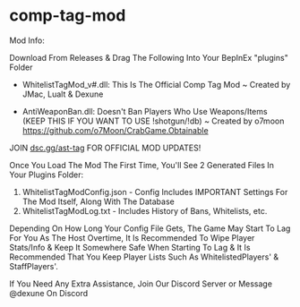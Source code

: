 # comp-tag-mod

Mod Info:

Download From Releases & Drag The Following Into Your BepInEx "plugins" Folder

- WhitelistTagMod_v#.dll: This Is The Official Comp Tag Mod
 ~ Created by JMac, Lualt & Dexune

- AntiWeaponBan.dll: Doesn't Ban Players Who Use Weapons/Items (KEEP THIS IF YOU WANT TO USE !shotgun/!db)
 ~ Created by o7moon
https://github.com/o7Moon/CrabGame.Obtainable

JOIN [dsc.gg/ast-tag](https://dsc.gg/ast-tag) FOR OFFICIAL MOD UPDATES!

Once You Load The Mod The First Time, You'll See 2 Generated Files In Your Plugins Folder:

1. WhitelistTagModConfig.json - Config Includes IMPORTANT Settings For The Mod Itself, Along With The Database
2. WhitelistTagModLog.txt - Includes History of Bans, Whitelists, etc.

Depending On How Long Your Config File Gets, The Game May Start To Lag For You As The Host Overtime, It Is Recommended To Wipe Player Stats/Info & Keep It Somewhere Safe When Starting To Lag & It Is Recommended That You Keep Player Lists Such As WhitelistedPlayers' & StaffPlayers'.

If You Need Any Extra Assistance, Join Our Discord Server or Message @dexune On Discord
